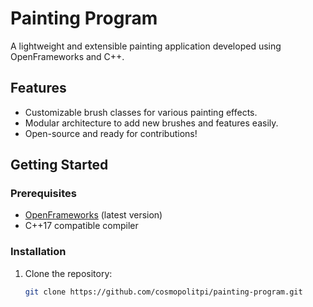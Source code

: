 # Painting Program  

A lightweight and extensible painting application developed using OpenFrameworks and C++.  

## Features
- Customizable brush classes for various painting effects.
- Modular architecture to add new brushes and features easily.
- Open-source and ready for contributions!

## Getting Started

### Prerequisites
- [OpenFrameworks](https://openframeworks.cc/) (latest version)
- C++17 compatible compiler

### Installation
1. Clone the repository:
   ```bash
   git clone https://github.com/cosmopolitpi/painting-program.git
